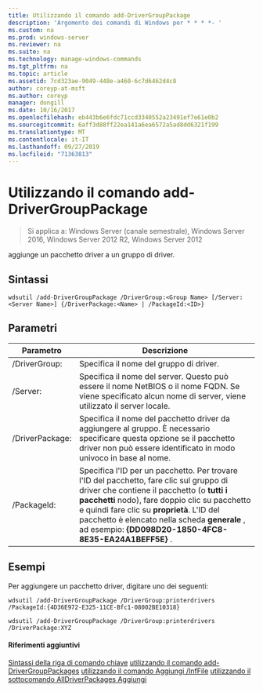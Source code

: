 ```yaml
---
title: Utilizzando il comando add-DriverGroupPackage
description: 'Argomento dei comandi di Windows per * * * *- '
ms.custom: na
ms.prod: windows-server
ms.reviewer: na
ms.suite: na
ms.technology: manage-windows-commands
ms.tgt_pltfrm: na
ms.topic: article
ms.assetid: 7cd323ae-9049-448e-a460-6c7d6462d4c8
author: coreyp-at-msft
ms.author: coreyp
manager: dongill
ms.date: 10/16/2017
ms.openlocfilehash: eb443b6e6fdc71ccd3340552a23491ef7e61e0b2
ms.sourcegitcommit: 6aff3d88ff22ea141a6ea6572a5ad8dd6321f199
ms.translationtype: MT
ms.contentlocale: it-IT
ms.lasthandoff: 09/27/2019
ms.locfileid: "71363813"
---
```

# <a name="using-the-add-drivergrouppackage-command"></a>Utilizzando il comando add-DriverGroupPackage

>Si applica a: Windows Server (canale semestrale), Windows Server 2016, Windows Server 2012 R2, Windows Server 2012

aggiunge un pacchetto driver a un gruppo di driver.
## <a name="syntax"></a>Sintassi
```
wdsutil /add-DriverGroupPackage /DriverGroup:<Group Name> [/Server:<Server Name>] {/DriverPackage:<Name> | /PackageId:<ID>}
```
## <a name="parameters"></a>Parametri

|         Parametro         |                                                                                                                                               Descrizione                                                                                                                                               |
|---------------------------|---------------------------------------------------------------------------------------------------------------------------------------------------------------------------------------------------------------------------------------------------------------------------------------------------------|
| /DriverGroup:<Group Name> |                                                                                                                                 Specifica il nome del gruppo di driver.                                                                                                                                 |
|   /Server: <Server name>   |                                                                                  Specifica il nome del server. Questo può essere il nome NetBIOS o il nome FQDN. Se viene specificato alcun nome di server, viene utilizzato il server locale.                                                                                  |
|   /DriverPackage: <Name>   |                                                                      Specifica il nome del pacchetto driver da aggiungere al gruppo. È necessario specificare questa opzione se il pacchetto driver non può essere identificato in modo univoco in base al nome.                                                                       |
|      /PackageId: <ID>      | Specifica l'ID per un pacchetto. Per trovare l'ID del pacchetto, fare clic sul gruppo di driver che contiene il pacchetto (o **tutti i pacchetti** nodo), fare doppio clic su pacchetto e quindi fare clic su **proprietà**. L'ID del pacchetto è elencato nella scheda **generale** , ad esempio: **{DD098D20-1850-4FC8-8E35-EA24A1BEFF5E}** . |

## <a name="BKMK_examples"></a>Esempi
Per aggiungere un pacchetto driver, digitare uno dei seguenti:
```
wdsutil /add-DriverGroupPackage /DriverGroup:printerdrivers /PackageId:{4D36E972-E325-11CE-Bfc1-08002BE10318}
```
```
wdsutil /add-DriverGroupPackage /DriverGroup:printerdrivers /DriverPackage:XYZ
```
#### <a name="additional-references"></a>Riferimenti aggiuntivi
[Sintassi della riga di comando chiave](command-line-syntax-key.md)
[utilizzando il comando add-DriverGroupPackages](using-the-add-drivergrouppackages-command.md)
[utilizzando il comando Aggiungi /InfFile](using-the-add-driverpackage-command.md)
[utilizzando il sottocomando AllDriverPackages Aggiungi](using-the-add-alldriverpackages-subcommand.md)
